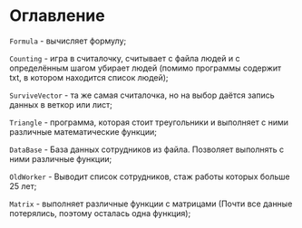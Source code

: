 # Оглавление

` Formula ` - вычисляет формулу;

` Counting ` - игра в считалочку, считывает с файла людей и с определённым шагом убирает людей (помимо программы содержит txt, в котором находится список людей);

` SurviveVector ` - та же самая считалочка, но на выбор даётся запись данных в веткор или лист;

` Triangle ` - программа, которая стоит треугольники и выполняет с ними различные математические функции;

` DataBase ` - База данных сотрудников из файла. Позволяет выполнять с ними различные функции;

` OldWorker ` - Выводит список сотрудников, стаж работы которых больше 25 лет; 

` Matrix ` - выполняет различные функции с матрицами (Почти все данные потерялись, поэтому осталась одна функция);